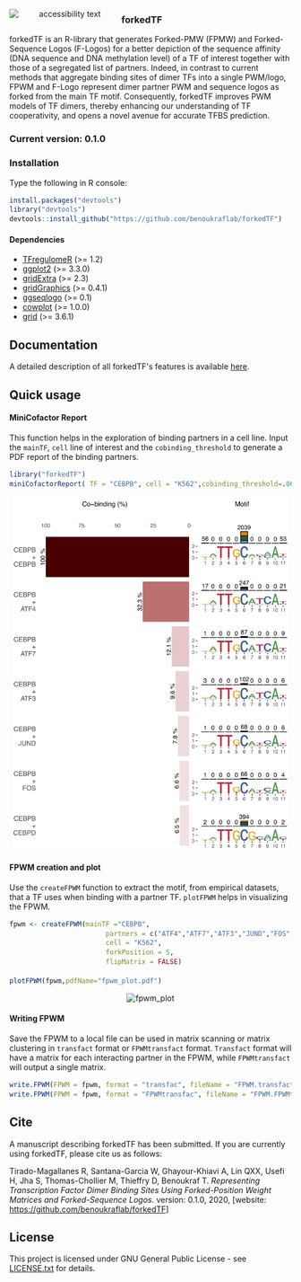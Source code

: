 <p align="center">
  <img src="http://benoukraf-lab.com/wp-content/uploads/2020/03/forked-logo.png" width="200" alt="accessibility text" align='left'>
</p> 

### forkedTF
forkedTF is an R-library that generates Forked-PMW (FPMW) and Forked-Sequence Logos (F-Logos) for a better depiction of the sequence affinity (DNA sequence and DNA methylation level) of a TF of interest together with those of a segregated list of partners. Indeed, in contrast to current methods that aggregate binding sites of dimer TFs into a single PWM/logo, FPWM and F-Logo represent dimer partner PWM and sequence logos as forked from the main TF motif. Consequently, forkedTF improves PWM models of TF dimers, thereby enhancing our understanding of TF cooperativity, and opens a novel avenue for accurate TFBS prediction.
 
### Current version: 0.1.0
### Installation
Type the following in R console:
```r
install.packages("devtools")
library("devtools")
devtools::install_github("https://github.com/benoukraflab/forkedTF")
```
#### Dependencies
   - [TFregulomeR](https://github.com/benoukraflab/TFregulomeR) (>= 1.2)
   - [ggplot2](https://cran.r-project.org/web/packages/ggplot2/index.html) (>= 3.3.0)
   - [gridExtra](https://cran.r-project.org/web/packages/gridExtra/index.html) (>= 2.3)
   - [gridGraphics](https://cran.r-project.org/web/packages/gridGraphics/index.html) (>= 0.4.1)
   - [ggseqlogo](https://cran.r-project.org/web/packages/ggseqlogo/index.html) (>= 0.1)
   - [cowplot](https://cran.r-project.org/web/packages/cowplot/index.html) (>= 1.0.0)
   - [grid](https://www.rdocumentation.org/packages/grid/versions/3.6.1) (>= 3.6.1)

## Documentation
A detailed description of all forkedTF's features is available [here](http://benoukraf-lab.com/vignettes/vignette-FPWM.html).

## Quick usage
#### MiniCofactor Report
This function helps in the exploration of binding partners in a cell line. Input the `mainTF`, `cell` line of interest and the `cobinding_threshold` to generate a PDF report of the binding partners.

```r
library("forkedTF")
miniCofactorReport( TF = "CEBPB", cell = "K562",cobinding_threshold=.06)
```
<div align="center">
<a name="miniCofactorReport"/>
<img src="./inst/MM1_HSA_K562_CEBPB_cofactor_minireport.png" alt="miniCofactorReport" width="490" height="630" ></img>
</a>
</div>

#### FPWM creation and plot
Use the `createFPWM` function to extract the motif, from empirical datasets, that a TF uses when binding with a partner TF. `plotFPWM` helps in visualizing the FPWM.
```r
fpwm <- createFPWM(mainTF ="CEBPB",
                        partners = c("ATF4","ATF7","ATF3","JUND","FOS","CEBPD"),
                        cell = "K562", 
                        forkPosition = 5,
                        flipMatrix = FALSE)

plotFPWM(fpwm,pdfName="fpwm_plot.pdf")
```
<div align="center">
<a name="fpwm_plot"/>
<img src="./inst/fpwm_plot.png" alt="fpwm_plot" width="340" height="630" ></img>
</a>
</div>

#### Writing FPWM
Save the FPWM to a local file can be used in matrix scanning or matrix clustering in `transfact` format or `FPWMtransfact` format. `Transfact` format will have a matrix for each interacting partner in the FPWM, while `FPWMtransfact` will output a single matrix.
```r
write.FPWM(FPWM = fpwm, format = "transfac", fileName = "FPWM.transfact" )
write.FPWM(FPWM = fpwm, format = "FPWMtransfac", fileName = "FPWM.FPWMtransfac" )
```
   
## Cite
A manuscript describing forkedTF has been submitted. If you are currently using forkedTF, please cite us as follows: 

Tirado-Magallanes R, Santana-Garcia W, Ghayour-Khiavi A, Lin QXX, Usefi H, Jha S, Thomas-Chollier M, Thieffry D, Benoukraf T.
*Representing Transcription Factor Dimer Binding Sites Using Forked-Position Weight Matrices and Forked-Sequence Logos*.
version: 0.1.0, 2020, [website: https://github.com/benoukraflab/forkedTF]

## License
This project is licensed under GNU General Public License - see [LICENSE.txt](./LICENSE.txt) for details.
